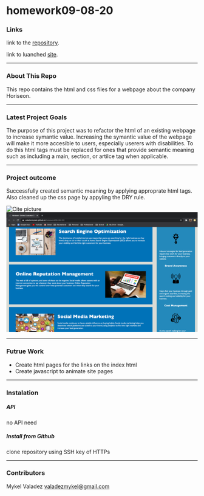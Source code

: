 # homework09-08-20

### Links

link to the [repository](https://github.com/valadezMykel/homework09-08-20).

link to luanched [site](https://valadezmykel.github.io/homework09-08-20/).

------

### About This Repo

This repo contains the html and css files for a webpage about the company Horiseon.   

------

### Latest Project Goals

The purpose of this project was to refactor the html of an existing webpage to increase symantic value.  Increasing the symantic value of the webpage will make it more accesible to users, especially userers with disabilities.  To do this html tags must be replaced for ones that provide semantic meaning such as including a main, section, or artilce tag when applicable. 

------

### Project outcome

Successfully created semantic meaning by applying approprate html tags.  Also cleaned up the css page by appyling the DRY rule.

![Cite picture](assets/images/Horeson-screenshot-1.png)
![Cite picture](assets/images/Horeson-screenshot-2.png)


------

### Futrue Work

- Create html pages for the links on the index html
- Create javascript to animate site pages

-------

### Instalation

##### API

no API need

##### Install from Github

clone repository using SSH key of HTTPs

-------


### Contributors

Mykel Valadez <valadezmykel@gmail.com>

